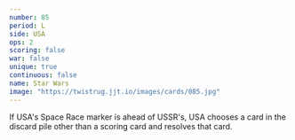 ```yaml
---
number: 85
period: L
side: USA
ops: 2
scoring: false
war: false
unique: true
continuous: false
name: Star Wars
image: "https://twistrug.jjt.io/images/cards/085.jpg"
---
```

If USA's Space Race marker is ahead of USSR's, USA chooses a card in the discard pile other than a scoring card and resolves that card.
